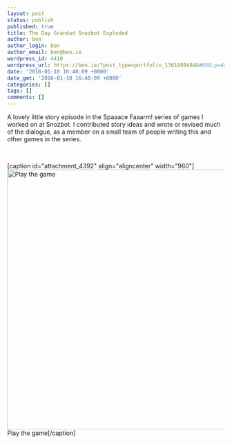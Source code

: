 ```yaml
---
layout: post
status: publish
published: true
title: The Day Grandad Snozbot Exploded
author: ben
author_login: ben
author_email: ben@ben.ie
wordpress_id: 4410
wordpress_url: https://ben.ie/?post_type=portfolio_1361889484&#038;p=4410
date: '2016-01-10 16:40:09 +0000'
date_gmt: '2016-01-10 16:40:09 +0000'
categories: []
tags: []
comments: []
---
```

<p>A lovely little story episode in the Spaaace Faaarm! series of games I worked on at Snozbot. I contributed story ideas and wrote or revised much of the dialogue, as a member on a small team of people writing this and other games in the series.</p>
<p>&nbsp;</p>
<p>[caption id="attachment_4392" align="aligncenter" width="960"]<a href="https://snozbot.com/spaaace-faaarm/the-day-grandad-snozbot-exploded"><img class="size-large wp-image-4392" src="https://ben.ie/wp-content/uploads/2015/12/SpaceFarmEp1_10.png" alt="Play the game" width="960" height="600" /></a> Play the game[/caption]</p>

